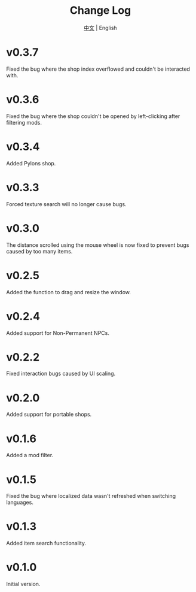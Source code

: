 ﻿<h1 align="center">Change Log</h1>

<div align="center">

[中文](ChangeLog.md) | English

</div>

# v0.3.7
Fixed the bug where the shop index overflowed and couldn't be interacted with.
# v0.3.6
Fixed the bug where the shop couldn't be opened by left-clicking after filtering mods.
# v0.3.4
Added Pylons shop.
# v0.3.3
Forced texture search will no longer cause bugs.
# v0.3.0
The distance scrolled using the mouse wheel is now fixed to prevent bugs caused by too many items.
# v0.2.5
Added the function to drag and resize the window.
# v0.2.4
Added support for Non-Permanent NPCs.
# v0.2.2
Fixed interaction bugs caused by UI scaling.
# v0.2.0
Added support for portable shops.
# v0.1.6
Added a mod filter.
# v0.1.5
Fixed the bug where localized data wasn't refreshed when switching languages.
# v0.1.3
Added item search functionality.
# v0.1.0
Initial version.